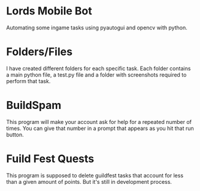 # Lords Mobile Bot
 Automating some ingame tasks using pyautogui and opencv with python.

# Folders/Files 
 I have created different folders for each specific task.
 Each folder contains a main python file, a test.py file and a folder with screenshots required to perform that task.

# BuildSpam
 This program will make your account ask for help for a repeated number of times.
 You can give that number in a prompt that appears as you hit that run button.

# Fuild Fest Quests
 This program is supposed to delete guildfest tasks that account for less than a given amount of points.
 But it's still in development process.
